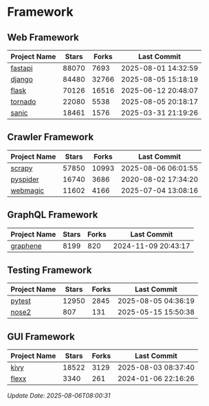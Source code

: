 # Framework

## Web Framework
| Project Name | Stars | Forks | Last Commit |
| ------------ | ----- | ----- | ----------- |
| [fastapi](https://github.com/fastapi/fastapi) | 88070 | 7693 | 2025-08-01 14:32:59 |
| [django](https://github.com/django/django) | 84480 | 32766 | 2025-08-05 15:18:19 |
| [flask](https://github.com/pallets/flask) | 70126 | 16516 | 2025-06-12 20:48:07 |
| [tornado](https://github.com/tornadoweb/tornado) | 22080 | 5538 | 2025-08-05 20:18:17 |
| [sanic](https://github.com/sanic-org/sanic) | 18461 | 1576 | 2025-03-31 21:19:26 |

## Crawler Framework
| Project Name | Stars | Forks | Last Commit |
| ------------ | ----- | ----- | ----------- |
| [scrapy](https://github.com/scrapy/scrapy) | 57850 | 10993 | 2025-08-06 06:01:55 |
| [pyspider](https://github.com/binux/pyspider) | 16740 | 3686 | 2020-08-02 17:34:20 |
| [webmagic](https://github.com/code4craft/webmagic) | 11602 | 4166 | 2025-07-04 13:08:16 |

## GraphQL Framework
| Project Name | Stars | Forks | Last Commit |
| ------------ | ----- | ----- | ----------- |
| [graphene](https://github.com/graphql-python/graphene) | 8199 | 820 | 2024-11-09 20:43:17 |

## Testing Framework
| Project Name | Stars | Forks | Last Commit |
| ------------ | ----- | ----- | ----------- |
| [pytest](https://github.com/pytest-dev/pytest) | 12950 | 2845 | 2025-08-05 04:36:19 |
| [nose2](https://github.com/nose-devs/nose2) | 807 | 131 | 2025-05-15 15:50:38 |

## GUI Framework
| Project Name | Stars | Forks | Last Commit |
| ------------ | ----- | ----- | ----------- |
| [kivy](https://github.com/kivy/kivy) | 18522 | 3129 | 2025-08-03 08:37:40 |
| [flexx](https://github.com/flexxui/flexx) | 3340 | 261 | 2024-01-06 22:16:26 |

*Update Date: 2025-08-06T08:00:31*